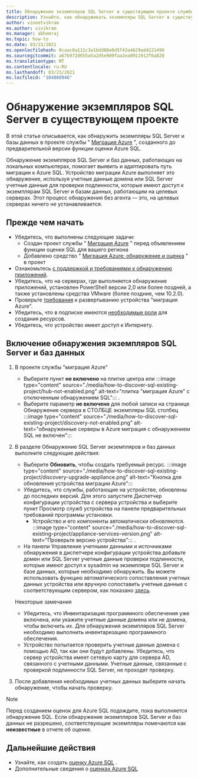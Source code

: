 ```yaml
---
title: Обнаружение экземпляров SQL Server в существующем проекте службы "миграция Azure"
description: Узнайте, как обнаруживать экземпляры SQL Server в существующем проекте службы "миграция Azure".
author: vineetvikram
ms.author: vivikram
ms.manager: abhemraj
ms.topic: how-to
ms.date: 03/23/2021
ms.openlocfilehash: 8caac0a111c3a1bdd88e0d5f43a4629ad4221496
ms.sourcegitcommit: a67b972d655a5a2d5e909faa2ea0911912f6a828
ms.translationtype: MT
ms.contentlocale: ru-RU
ms.lasthandoff: 03/23/2021
ms.locfileid: "104888946"
---
```

# <a name="discover-sql-server-instances-in-an-existing-project"></a>Обнаружение экземпляров SQL Server в существующем проекте 

В этой статье описывается, как обнаружить экземпляры SQL Server и базы данных в проекте службы " [Миграция Azure](./migrate-services-overview.md) ", созданного до предварительной версии функции оценки Azure SQL.

Обнаружение экземпляров SQL Server и баз данных, работающих на локальных компьютерах, помогает выявить и адаптировать путь миграции к Azure SQL. Устройство миграции Azure выполняет это обнаружение, используя учетные данные домена или SQL Server учетные данные для проверки подлинности, которые имеют доступ к экземплярам SQL Server и базам данных, работающим на целевых серверах. Этот процесс обнаружения без агента — это, на целевых серверах ничего не устанавливается.

## <a name="before-you-start"></a>Прежде чем начать

- Убедитесь, что выполнены следующие задачи:
    - Создан проект службы " [Миграция Azure](./create-manage-projects.md) " перед объявлением функции оценки SQL для вашего региона
    - Добавлено средство " [Миграция Azure: обнаружение и оценка](./how-to-assess.md) " в проект
- Ознакомьтесь [с поддержкой и требованиями к обнаружению приложений](./migrate-support-matrix-vmware.md#vmware-requirements).
-  Убедитесь, что на серверах, где выполняется обнаружение приложений, установлен PowerShell версии 2,0 или более поздней, а также установлены средства VMware (более поздние, чем 10.2.0).
- Проверьте [требования](./migrate-appliance.md) к развертыванию устройства "миграция Azure".
- Убедитесь, что в подписке имеются [необходимые роли](./create-manage-projects.md#verify-permissions) для создания ресурсов.
- Убедитесь, что устройство имеет доступ к Интернету.

## <a name="enable-discovery-of-sql-server-instances-and-databases"></a>Включение обнаружения экземпляров SQL Server и баз данных

1. В проекте службы "миграция Azure"
    - Выберите пункт **не включено** на плитке центра или :::image type="content" source="./media/how-to-discover-sql-existing-project/hub-not-enabled.png" alt-text="плитка &quot;миграция Azure&quot; с отключенным обнаружением SQL"::: .
    - Выберите параметр **не включено** для любой записи на странице Обнаружение сервера в СТОЛБЦЕ экземпляры SQL столбец   :::image type="content" source="./media/how-to-discover-sql-existing-project/discovery-not-enabled.png" alt-text="обнаруженные серверы в Azure миграция с обнаружением SQL не включен":::
2. В разделе Обнаружение SQL Server экземпляров и баз данных выполните следующие действия:
    - Выберите **Обновить**, чтобы создать требуемый ресурс.
        :::image type="content" source="./media/how-to-discover-sql-existing-project/discovery-upgrade-appliance.png" alt-text="Кнопка для обновления устройства миграции Azure":::
    - Убедитесь, что службы, работающие на устройстве, обновлены до последних версий. Для этого запустите Диспетчер конфигурации устройства с сервера устройства и выберите пункт Просмотр служб устройства на панели предварительных требований программы установки.
        - Устройство и его компоненты автоматически обновляются. :::image type="content" source="./media/how-to-discover-sql-existing-project/appliance-services-version.png" alt-text="Проверьте версию устройства"::: .
    - На панели Управление учетными данными и источниками обнаружения в диспетчере конфигурации устройства добавьте домен или SQL Server учетные данные проверки подлинности, которые имеют доступ к sysadmin на экземпляре SQL Server и базе данных, которые необходимо обнаружить.
    Вы можете использовать функцию автоматического сопоставления учетных данных устройства или вручную сопоставить учетные данные с соответствующим сервером, как показано [здесь](/azure/migrate/tutorial-discover-vmware#start-continuous-discovery).

    Некоторые замечания
    - Убедитесь, что Инвентаризация программного обеспечения уже включена, или укажите учетные данные домена или не домена, чтобы включить их. Для обнаружения экземпляров SQL Server необходимо выполнить инвентаризацию программного обеспечения.
    - Устройство попытается проверить учетные данные домена с помощью AD, так как они будут добавлены. Убедитесь, что сервер устройства имеет сетевую карту для сервера AD, связанного с учетными данными. Учетные данные, связанные с проверкой подлинности SQL Server, не проходят проверку.

3. После добавления необходимых учетных данных выберите начать обнаружение, чтобы начать проверку.

> [!Note]
>Перед созданием оценок для Azure SQL подождите, пока выполняется обнаружение SQL. Если обнаружение экземпляров SQL Server и баз данных не разрешено, соответствующие экземпляры помечаются как **неизвестные** в отчете об оценке.

## <a name="next-steps"></a>Дальнейшие действия

- Узнайте, как создать [оценку Azure SQL](./how-to-create-azure-sql-assessment.md) .
- Дополнительные сведения о [оценках Azure SQL](./concepts-azure-sql-assessment-calculation.md)